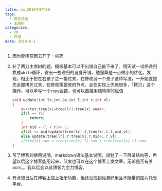 ```yaml
---
title: cm_2019年8月1日
tags: 
  - 每日总结
  - 主席树
categories:
  - cm
  - 日报
date: 2019-8-1
---
```




1. 因为胃疼原因去开了一些药.

2. 补了两刀主席树的题，模板基本可以不出错自己敲下来了，明天试一试把递归换成`while`循环，省去一些递归的自身开销，勉强算是一点微小的优化。发现，相比于把左右孩子之一接过来，在修改另一个孩子这种写法，一开始直接先全部拷贝过来，在修改需要改的节点，会在实现上优雅很多，「拷贝」这个操作，可以单写一个`copy`函数，也可以直接用结构体的赋值

    ```c++
    void update(int lr,int &x,int l,int r,int vl)
    {
        x=++tot;tree[x]=tree[lr];tree[x].sum++;
        if(l == r){
            return;
        }
        int mid = (l + r)>> 1;
        if(vl <= mid)update(tree[lr].l,tree[x].l,l,mid,vl);
        else update(tree[lr].r,tree[x].r,mid+1,r,vl);
        //tree[x].sum = tree[tree[x].l].sum + tree[tree[x].r].sum;
    }
    ```

3. 写了博客的使用说明，markdown语法基本说明，规划了一下目录结构等，希望以后这个博客能用起来，队友也可以在这个博客上发文章，无论是否有关acm，。我以后会以此博客为主力博客。
4. 有点想日后在博客上加上相册功能，但还没找到免费好用且不限量的图片托管平台。